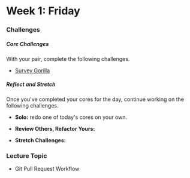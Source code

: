 # Week 1: Friday

### Challenges

##### Core Challenges
With your pair, complete the following challenges.

- [Survey Gorilla]()

##### Reflect and Stretch
Once you've completed your cores for the day, continue working on the following challenges.

- **Solo:** redo one of today's cores on your own.

- **Review Others, Refactor Yours:**

- **Stretch Challenges:**

### Lecture Topic
* Git Pull Request Workflow
